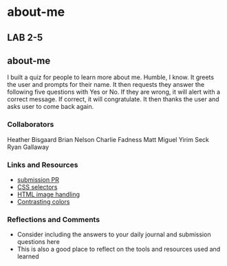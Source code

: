 # about-me

## LAB 2-5

## about-me

I built a quiz for people to learn more about me. Humble, I know. It greets the user and prompts for their name. It then requests they answer the following five questions with Yes or No. If they are wrong, it will alert with a correct message. If correct, it will congratulate. It then thanks the user and asks user to come back again.

### Collaborators

Heather Bisgaard
Brian Nelson
Charlie Fadness
Matt Miguel
Yirim Seck
Ryan Gallaway

### Links and Resources

* [submission PR](http://xyz.com)
* [CSS selectors](https://www.w3schools.com/cssref/css_selectors.asp)
* [HTML image handling](https://www.w3schools.com/html/html_images.asp)
* [Contrasting colors](https://stylingscrapbook.wordpress.com/2012/03/05/styling-guide-the-color-wheel-and-color-theory/)

### Reflections and Comments

* Consider including the answers to your daily journal and submission questions here
* This is also a good place to reflect on the tools and resources used and learned
